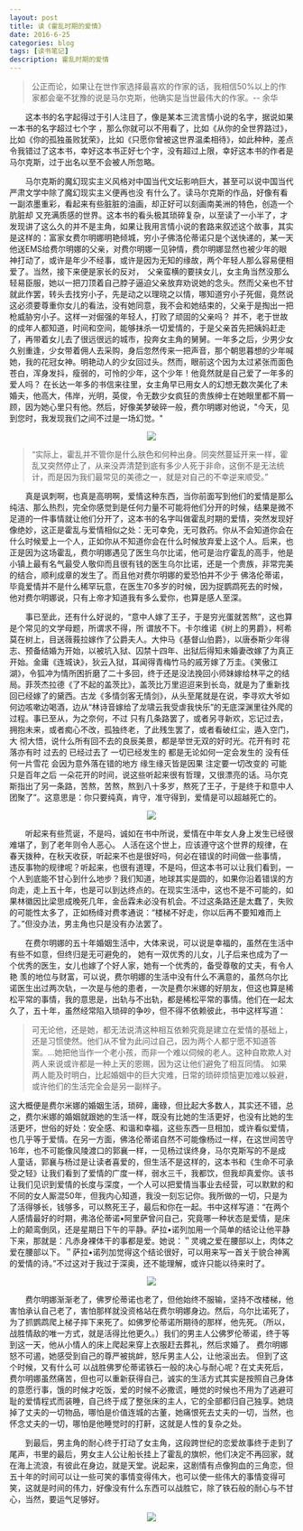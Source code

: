 ```yaml
---
layout: post
title: 读《霍乱时期的爱情》
date: 2016-6-25
categories: blog
tags: [读书笔记]
description: 霍乱时期的爱情
---
```


> 公正而论，如果让在世作家选择最喜欢的作家的话，我相信50%以上的作家都会毫不犹豫的说是马尔克斯，他确实是当世最伟大的作家。-- 余华

&emsp;&emsp;这本书的名字起得过于引人注目了，像是某本三流言情小说的名字，据说如果一本书的名字超过七个字
，那么你就可以不用看了，比如《从你的全世界路过》，比如《你的孤独虽败犹荣》，比如《只愿你曾被这世界温柔相待》，如此种种，差点令我错过了这本书，幸好这本书正好七个字，没有超过上限，幸好这本书的作者是马尔克斯，过于出名以至不会被人所忽略。

&emsp;&emsp;马尔克斯的魔幻现实主义风格对中国当代文坛影响巨大，甚至可以说中国当代严肃文学中除了魔幻现实主义便再也没
有什么了。读马尔克斯的作品，好像有看一副浓墨重彩，看起来有些脏脏的油画，却正好可以刻画南美洲的特色，创造一个肮脏却
又充满质感的世界。这本书的看头极其琐碎复杂，以至读了一小半了，才发现讲了这么久的并不是主角，如果让我用言情小说的套路来叙述这个故事，其实是这样的：富家女费尔明娜明艳倾城，穷小子佛洛伦蒂诺只是个送快递的，某一天他送EMS给费尔明娜的父亲，对费尔明娜一见钟情，费尔明娜显然也被少年的眼神打动了，或许是年少不经事，或许是因为无知的缘故，两个年轻人那么容易便相爱了。当然，接下来便是家长的反对，　父亲蛮横的要挟女儿，女主角当然没那么轻易臣服，她以一把刀顶着自己脖子逼迫父亲放弃劝说她的念头。然而父亲也不甘就此作罢，转头去找穷小子，先是动之以理晓之以情，哪知道穷小子死倔，竟然说这必须要尊重你女儿的看法，没有她同意，我不会和她结束的，父亲于是掏出一把枪威胁穷小子。这样一对倔强的年轻人，打败了顽固的父亲吗？ 并不，老于世故的成年人都知道，时间和空间，能够抹杀一切爱情的，于是父亲首先把姨妈赶走了，再带着女儿去了很远很远的城市，投奔女主角的舅舅。一年多之后，少男少女久别重逢，少女带着佣人去采购，身后忽然传来一把声音，那个朝思暮想的少年喊她，我的花冠女神。明艳动人的少女回过头。然而，眼前这个因为太过紧张而面色苍白，浑身发抖，瘦弱的，可怜的少年，这个少年！他竟然就是自己爱了一年多的爱人吗？ 在长达一年多的书信来往里，女主角早已用女人的幻想无数次美化了未婚夫，他高大，伟岸，光明，英俊，令无数少女疯狂的贵族绅士在她眼里都不屑一顾，因为她心里只有他。然后，好像美梦破碎一般，费尔明娜对他说，"今天，见到您时，我发现我们之间不过是一场幻觉。"


<center><img src="https://img1.doubanio.com/view/photo/photo/public/p2204681958.jpg"></center>


> “实际上，霍乱并不管你是什么肤色和何种出身。同突然蔓延开来一样，霍乱又突然停止了，从来没弄清楚到底有多少人死于非命，这倒不是无法统计，而是因为我们最常见的美德之一，就是对自己的不幸逆来顺受。”

&emsp;&emsp;真是讽刺啊，也真是高明啊，爱情这种东西，当你前面写到他们的爱情是那么纯洁、那么热烈，完全你感觉到是任何力量不可能将他们分开的时候，结果是微不足道的一件事情就让他们分开了，这本书的名字叫做霍乱时期的爱情，突然发现好像绝妙，这正是霍乱与爱情相似之处：无可幸免，无可救药。你从不会知道你会在什么时候爱上一个人，正如你从不知道你会在什么时候放弃爱上这个人。后来，也正是因为这场霍乱，费尔明娜遇见了医生乌尔比诺，他可是治疗霍乱的高手，他是小镇上最有名气最受人敬仰而且很有钱的医生乌尔比诺，还是一个贵族，非常完美的结合，顺利成章的发生了。而且他对费尔明娜的爱恐怕并不少于
佛洛伦蒂诺，毕竟爱情并不是什么稀罕玩意，在医生70多岁的时候，因为捉鹦鹉死去的时候，他对费尔明娜说，只有上帝才知道我有多么爱你，也算是感人至深。

&emsp;&emsp;事已至此，还有什么好说的，“意中人嫁了王子，于是穷光蛋就苦熬”，这也算是个常见的文学母题，所谓求不得，所
谓放不下。卡尔维诺《树上的男爵》，柯希莫在树上，目送薇莪拉嫁作了公爵夫人。大仲马《基督山伯爵》，以唐泰斯少年得志、预备结婚为开始，以被坑入狱、囚禁十四年、出狱后得知未婚妻改嫁了为真正开始。金庸《连城诀》，狄云入狱，耳闻得青梅竹马的戚芳嫁了万圭。《笑傲江湖》，令狐冲为情所困折磨了二十多回，终于还是没法挽回小师妹嫁给林平之的结局。菲茨杰拉德《了不起的盖茨比》，盖茨比万里迢迢来到长岛，就是为了重新找回已经嫁了的黛西。古龙《多情剑客无情剑》，从头至尾就是在说，李寻欢大爷如何边咳嗽边喝酒，边从“林诗音嫁给了龙啸云我受虐我快乐”的无底深渊里往外爬的过程。事已至从，为之奈何，不过
只有几条路罢了，或者另寻新欢，忘记过去，拥抱未来，或者痴心不改，孤独终老，了此残生罢了，或者看破红尘，遁入空门，大
彻大悟，说什么所有回不去的良辰美景，都是举世无双的好时光。花开有时 花落亦有时 过去的 已经过去了 一切已经发生的 都是无论如何一定会发生的 没有任何一片雪花 会因为意外落在错的地方 缘生缘灭皆是因果 注定要一切改变的 可能只是百年之后 一朵花开的时间，说这些听起来很有哲理，又很漂亮的话。马尔克斯指出了另一条路，苦熬，苦熬，熬到八十多岁，熬死了王子，于是终于和意中人团聚了”。这意思是：你只要纯真，肯守，准守得到，爱情是可以超越死亡的。

<center><img src="https://img3.doubanio.com/view/photo/photo/public/p2204681973.jpg"></center>


&emsp;&emsp;听起来有些荒诞，不是吗，诚如在书中所说，爱情在中年女人身上发生已经很难堪了，到了老年则令人恶心。 人活在这个世上，应该遵守这个世界的规律，在春天拨种，在秋天收获，听起来不也是很好吗，何必在错误的时间做一些事情，
违反事物的规律呢？听起来，也很有道理，不是吗，但这本书可以让我们看到，一个人到底能不甘心到什么地步？我们知道，地球其实是圆的，如果你沿着错误的方向走，走上五十年，也是可以到达终点的。在现实生活中，这也不是不可能的，如果林徽因比梁思成晚死几年，金岳霖未必没有机会。不过这条路还是太蠢了，失败的可能性太多了，正如杨绛对费孝通说：“楼梯不好走，你以后再不要知难而上了。”但没办法，男主角也只是没有办法罢了。

&emsp;&emsp;在费尔明娜的五十年婚姻生活中，大体来说，可以说是幸福的，虽然在生活中有些不如意，但终归是无可避免的，
她有一双优秀的儿女，儿子后来也成为了一个优秀的医生，女儿也嫁了个好人家，她有一个优秀的，备受尊敬的丈夫，有令人艳
羡的地位与财富，可以说，费尔明娜的生活中没有什么不满意的，虽然乌尔比诺医生出过两次轨，一次是与他的患者，一次是费尔米娜的好朋友，但这也算是稀松平常的事情，我的意思是，出轨与不出轨，都是稀松平常的事情。他们在一起太久了，五十年，虽然经常陷入琐碎的争吵，但不得不依赖彼此，书中这样写道：

> 可无论他，还是她，都无法说清这种相互依赖究竟是建立在爱情的基础上，还是习惯使然。他们从不曾为此问过自己，因为两个人都宁愿不知道答案。...她把他当作一个老小孩，而非一个难以伺候的老人。这种自欺欺人对两人来说或许都是一种上天的恩赐，因为这让他们避免了相互同情。 如果两人能及时明白，比起婚姻中的巨大灾难，日常的琐碎烦恼更加难以躲避，或许他们的生活完全会是另一副样子。


这大概便是费尔米娜的婚姻生活，琐碎，庸碌，但比起大多数人，其实还不错，总之，费尔米娜的婚姻就跟她的生活一样，既没有比她的生活更好，也没有比她的生活更坏，世俗的好处：安全感、和谐和幸福，这些东西一旦相加，或许看似爱情，也几乎等于爱情。在另一方面，佛洛伦蒂诺自然不可能像杨过一样，在这世间苦守16年，也不可能像风陵渡口的郭襄一样，一见杨过误终身，马尔克斯写的不是成人童话，郭襄与杨过是让读者喜爱的，但生活不是这样的，这本书和《生命不可承受之轻》让我们看到了爱情的广度一样，弱水三千，我都饮，但我却真爱你。该书让我们见识到爱情的长度与深度，一个人可以把爱情当事业去经营，可以默默的和不同的女人厮混50年，但我内心知道，我没一刻忘记你。我所做的一切，只是为了活得够长，钱够多，可以熬死王子，最后和你在一起。书中这样写道：“在两个人感情最好的时期，弗洛伦蒂诺•阿里萨曾问自己，究竟哪一种状态是爱情，是床上的颠鸾倒凤，还是星期日下午的平静。萨拉•诺列加用一个简单的结论让他平静下来，那就是：凡赤身裸体干的事都是爱。她说：＂灵魂之爱在腰部以上，肉体之爱在腰部以下。＂萨拉•诺列加觉得这个结论很好，可以用来写一首关于貌合神离的爱情的诗。”不过这对于我过于深奥，还不能理解，或许只能以待来时了。


<center><img src="http://imgsrc.baidu.com/forum/w%3D580/sign=ed6fbc79ce1b9d168ac79a69c3dfb4eb/adc81b2eb9389b50d46bcef48535e5dde6116e9d.jpg"></center>


&emsp;&emsp;费尔明娜渐渐老了，佛罗伦蒂诺也老了，但他始终不服输，坚持不改楼梯，他害怕承认自己老了，害怕那样就没资格站在费尔明娜身边。然后，乌尔比诺死了，为了抓鹦鹉爬上梯子摔下来死了。如佛罗伦蒂诺所期待的那样，他先死。（所以，战胜情敌的唯一方式，就是活得比他更久。）我们的男主人公佛罗伦蒂诺，终于等到这一天，他从小情人的床上爬起来穿上衣服赶去葬礼，然后求婚了。 费尔明娜怒不可遏，她感受到自己的尊严被挑衅，怒斥男主人公，让他滚出去。 但到了这个时候，又有什么可
以战胜佛罗伦蒂诺铁石一般的决心与耐心呢？在丈夫死后，费尔明娜虽然痛苦，但也可以重新获得自己，诚实的生活方式其实是按照自己身体的意愿行事，饿的时候才吃饭，爱的时候不必撒谎，睡觉的时候也不用为了逃避可耻的爱情程式而装睡，自己终于成了整张床的主人，它的全部都归自己独享。她烧掉了丈夫的一切物品，哪怕是价值连城的古董，她痛恨死去丈夫的一切，当然，也怀念丈夫的一切，哪怕是他睡觉时的打鼾，这就是人性的复杂之处。

&emsp;&emsp;到最后，男主角的耐心终于打动了女主角，这段跨世纪的恋爱故事终于走到了尾声，书里的最后，男女主人公让船长挂上了霍乱的旗帜，他们决定不再回家，就在海上流浪，有彼此在身边，就是天堂。说起来，这剧情有点像狗血的三角恋，但五十年的时间可以让一些可笑的事情变得伟大，也可以使一些伟大的事情变得可笑，这就是时间的伟力，好像没有什么东西可以战胜它，除了铁石般的耐心与不甘心，当然，要运气足够好。

<center><img src="https://img3.doubanio.com/view/photo/photo/public/p2204682004.jpg"></center>


